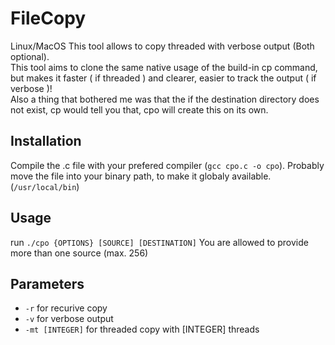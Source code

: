 # FileCopy
Linux/MacOS
This tool allows to copy threaded with verbose output (Both optional).  
This tool aims to clone the same native usage of the build-in cp command, but makes it faster ( if threaded ) and clearer, easier to track the output ( if verbose )!  
Also a thing that bothered me was that the if the destination directory does not exist, cp would tell you that, cpo will create this on its own.  

## Installation
Compile the .c file with your prefered compiler (`gcc cpo.c -o cpo`).
Probably move the file into your binary path, to make it globaly available. (`/usr/local/bin`)

## Usage
run `./cpo {OPTIONS} [SOURCE] [DESTINATION]`
You are allowed to provide more than one source (max. 256)

## Parameters
- `-r` for recurive copy
- `-v` for verbose output
- `-mt [INTEGER]` for threaded copy with [INTEGER] threads
